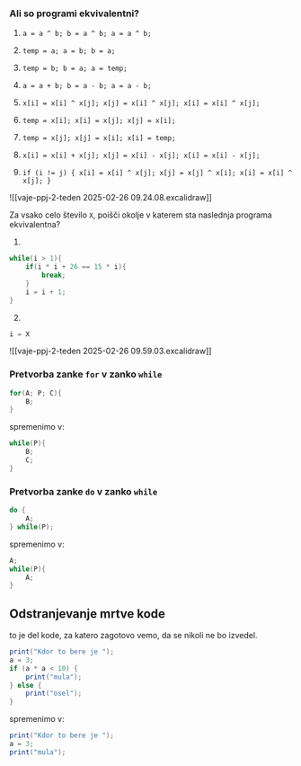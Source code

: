 ### Ali so programi ekvivalentni?
1. `a = a ^ b; b = a ^ b; a = a ^ b;`
    
2. `temp = a; a = b; b = a;`
    
3. `temp = b; b = a; a = temp;`
    
4. `a = a + b; b = a - b; a = a - b;`
    
5. `x[i] = x[i] ^ x[j]; x[j] = x[i] ^ x[j]; x[i] = x[i] ^ x[j];`
    
6. `temp = x[i]; x[i] = x[j]; x[j] = x[i];`
    
7. `temp = x[j]; x[j] = x[i]; x[i] = temp;`
    
8. `x[i] = x[i] + x[j]; x[j] = x[i] - x[j]; x[i] = x[i] - x[j];`
    
9. `if (i != j) { x[i] = x[i] ^ x[j]; x[j] = x[j] ^ x[i]; x[i] = x[i] ^ x[j]; }`

![[vaje-ppj-2-teden 2025-02-26 09.24.08.excalidraw]]

Za vsako celo število `X`, poišči okolje v katerem sta naslednja programa ekvivalentna?

1.
```java
while(i > 1){
	if(i * i + 26 == 15 * i){
		break;
	}
	i = i + 1;
}
```

2.

```java
i = X
```

![[vaje-ppj-2-teden 2025-02-26 09.59.03.excalidraw]]

### Pretvorba zanke `for` v zanko `while`

```java
for(A; P; C){
	B;
}
```

spremenimo v:


```java
while(P){
	B;
	C;
}
```

### Pretvorba zanke `do` v zanko `while`

```java
do {
	A;
} while(P);
```

spremenimo v:

```java
A;
while(P){
	A;
}
```

## Odstranjevanje mrtve kode

to je del kode, za katero zagotovo vemo, da se nikoli ne bo izvedel.


```java
print("Kdor to bere je "); 
a = 3; 
if (a * a < 10) { 
	print("mula"); 
} else { 
	print("osel"); 
}
```

spremenimo v: 

```java
print("Kdor to bere je ");
a = 3;
print("mula");
```

